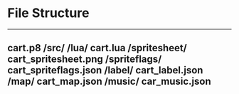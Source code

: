 # File Structure

---
cart.p8
/src/
  /lua/
    cart.lua
  /spritesheet/
    cart_spritesheet.png
  /spriteflags/
    cart_spriteflags.json
  /label/
    cart_label.json
  /map/
    cart_map.json
  /music/
    car_music.json
---